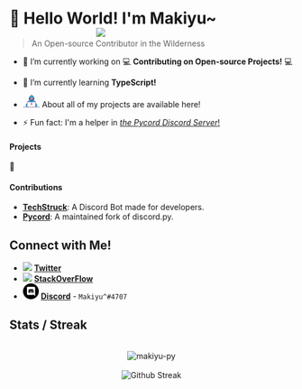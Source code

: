 # 👋 Hello World! I'm Makiyu~ <img src="https://i.imgur.com/GLYftSz.png" width="350" align="right"></h1>
> An Open-source Contributor in the Wilderness

- 🔭 I’m currently working on 💻 **Contributing on Open-source Projects!** 💻
- 🌱 I’m currently learning **TypeScript!**

- <img src="https://github.com/reachvivek/reachvivek/blob/master/Assets/Developer.gif" width="30px"> About all of my projects are available here!

- ⚡ Fun fact: I'm a helper in [_the Pycord Discord Server_!](https://discord.gg/vAHKuVXZmm)

#### Projects
🧍

#### Contributions
- [**TechStruck**](https://github.com/TechStruck/TechStruck-Bot): A Discord Bot made for developers.
- [**Pycord**](https://github.com/Pycord-Development/pycord): A maintained fork of discord.py.

## Connect with Me!

- <img src="https://cdn.jsdelivr.net/npm/simple-icons@3.0.1/icons/twitter.svg" width="26px" /> [**Twitter**](https://twitter.com/dank_err)
- <img src="https://cdn.jsdelivr.net/npm/simple-icons@3.0.1/icons/stackoverflow.svg" width="26px" /> [**StackOverFlow**](https://stackoverflow.com/users/14614326)
- <img src="https://github.com/Makiyu-py/Makiyu-py/blob/main/assets/discord_black_logo_icon_147145.png" width="28px" />   [**Discord**][TCA] - `Makiyu^#4707`

## Stats / Streak

<p align="center">
  <br>
  <img src="https://github-readme-stats.vercel.app/api?username=makiyu-py&show_icons=true&theme=tokyonight&locale=en" alt="makiyu-py" />
  <br><br>
  <img src="https://github-readme-streak-stats.herokuapp.com?user=Makiyu-py&theme=blueberry&date_format=M%20j%5B%2C%20Y%5D&background=1A1B27&dates=3DCFBE&currStreakLabel=71A4FC&fire=BF91F3&ring=BF91F3&currStreakNum=71A4FC" alt="Github Streak" />
</p>

[TCA]: https://discord.gg/HjNnvQqQE8

